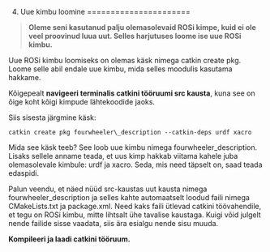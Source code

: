 



 4. Uue kimbu loomine
======================











> 
> 
> **Oleme seni kasutanud palju olemasolevaid ROSi kimpe, kuid ei ole veel proovinud luua uut. Selles harjutuses loome ise uue ROSi kimbu.**
> 
> 
> 
> 



 Uue ROSi kimbu loomiseks on olemas käsk nimega catkin create pkg. Loome selle abil endale uue kimbu, mida selles moodulis kasutama hakkame.




 Kõigepealt **navigeeri terminalis catkini tööruumi src kausta**, kuna see on õige koht kõigi kimpude lähtekoodide jaoks.




 Siis sisesta järgmine käsk:




```
catkin create pkg fourwheeler\_description --catkin-deps urdf xacro
```


 Mida see käsk teeb? See loob uue kimbu nimega fourwheeler\_description. Lisaks sellele anname teada, et uus kimp hakkab viitama kahele juba olemasolevale kimbule: urdf ja xacro. Seda, mis need täpselt on, saad teada edaspidi.




Palun veendu, et näed nüüd src-kaustas uut kausta nimega fourwheeler\_description ja selles kahte automaatselt loodud faili nimega CMakeLists.txt ja package.xml. Need kaks faili ütlevad catkini töövahendile, et tegu on ROSi kimbu, mitte lihtsalt ühe tavalise kaustaga. Kuigi võid julgelt nende failide sisse vaadata, siis ära esialgu nende sisu muuda.




**Kompileeri ja laadi catkini tööruum.**



 







